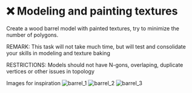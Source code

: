 # ❌ Modeling and painting textures

Create a wood barrel model with painted textures, try to minimize the number of polygons.

REMARK: This task will not take much time, but will test and consolidate your skills in modeling and texture baking

RESTRICTIONS: Models should not have N-gons, overlaping, duplicate vertices or other issues in topology 

Images for inspiration 
![barrel_1](/curriculum/curriculum/4_modeling_and_texturing/barrelsbarrel_1.jpg)
![barrel_2](/curriculum/curriculum/4_modeling_and_texturing/barrels/barrel_2.jpg)
![barrel_3](/curriculum/curriculum/4_modeling_and_texturing/barrels/barrel_3.jpg)

